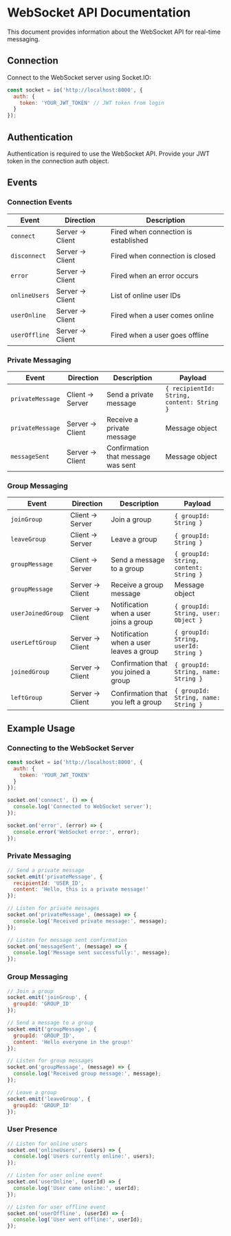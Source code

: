 # WebSocket API Documentation

This document provides information about the WebSocket API for real-time messaging.

## Connection

Connect to the WebSocket server using Socket.IO:

```javascript
const socket = io('http://localhost:8000', {
  auth: {
    token: 'YOUR_JWT_TOKEN' // JWT token from login
  }
});
```

## Authentication

Authentication is required to use the WebSocket API. Provide your JWT token in the connection auth object.

## Events

### Connection Events

| Event | Direction | Description |
|-------|-----------|-------------|
| `connect` | Server → Client | Fired when connection is established |
| `disconnect` | Server → Client | Fired when connection is closed |
| `error` | Server → Client | Fired when an error occurs |
| `onlineUsers` | Server → Client | List of online user IDs |
| `userOnline` | Server → Client | Fired when a user comes online |
| `userOffline` | Server → Client | Fired when a user goes offline |

### Private Messaging

| Event | Direction | Description | Payload |
|-------|-----------|-------------|---------|
| `privateMessage` | Client → Server | Send a private message | `{ recipientId: String, content: String }` |
| `privateMessage` | Server → Client | Receive a private message | Message object |
| `messageSent` | Server → Client | Confirmation that message was sent | Message object |

### Group Messaging

| Event | Direction | Description | Payload |
|-------|-----------|-------------|---------|
| `joinGroup` | Client → Server | Join a group | `{ groupId: String }` |
| `leaveGroup` | Client → Server | Leave a group | `{ groupId: String }` |
| `groupMessage` | Client → Server | Send a message to a group | `{ groupId: String, content: String }` |
| `groupMessage` | Server → Client | Receive a group message | Message object |
| `userJoinedGroup` | Server → Client | Notification when a user joins a group | `{ groupId: String, user: Object }` |
| `userLeftGroup` | Server → Client | Notification when a user leaves a group | `{ groupId: String, userId: String }` |
| `joinedGroup` | Server → Client | Confirmation that you joined a group | `{ groupId: String, name: String }` |
| `leftGroup` | Server → Client | Confirmation that you left a group | `{ groupId: String, name: String }` |

## Example Usage

### Connecting to the WebSocket Server

```javascript
const socket = io('http://localhost:8000', {
  auth: {
    token: 'YOUR_JWT_TOKEN'
  }
});

socket.on('connect', () => {
  console.log('Connected to WebSocket server');
});

socket.on('error', (error) => {
  console.error('WebSocket error:', error);
});
```

### Private Messaging

```javascript
// Send a private message
socket.emit('privateMessage', {
  recipientId: 'USER_ID',
  content: 'Hello, this is a private message!'
});

// Listen for private messages
socket.on('privateMessage', (message) => {
  console.log('Received private message:', message);
});

// Listen for message sent confirmation
socket.on('messageSent', (message) => {
  console.log('Message sent successfully:', message);
});
```

### Group Messaging

```javascript
// Join a group
socket.emit('joinGroup', {
  groupId: 'GROUP_ID'
});

// Send a message to a group
socket.emit('groupMessage', {
  groupId: 'GROUP_ID',
  content: 'Hello everyone in the group!'
});

// Listen for group messages
socket.on('groupMessage', (message) => {
  console.log('Received group message:', message);
});

// Leave a group
socket.emit('leaveGroup', {
  groupId: 'GROUP_ID'
});
```

### User Presence

```javascript
// Listen for online users
socket.on('onlineUsers', (users) => {
  console.log('Users currently online:', users);
});

// Listen for user online event
socket.on('userOnline', (userId) => {
  console.log('User came online:', userId);
});

// Listen for user offline event
socket.on('userOffline', (userId) => {
  console.log('User went offline:', userId);
});
```
